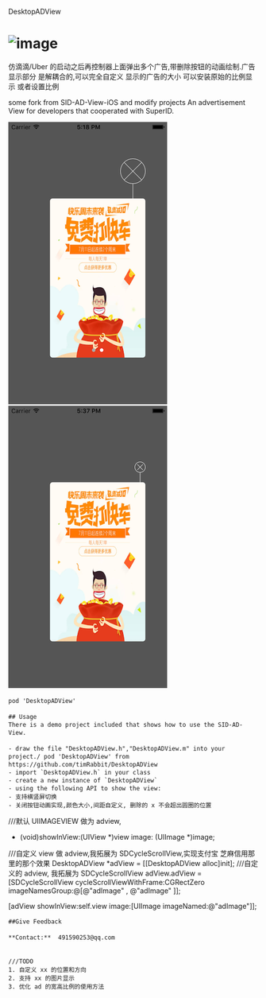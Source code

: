 DesktopADView

![image](https://camo.githubusercontent.com/3dc8a44a2c3f7ccd5418008d1295aae48466c141/68747470733a2f2f696d672e736869656c64732e696f2f62616467652f43617274686167652d636f6d70617469626c652d3442433531442e7376673f7374796c653d666c6174)
==============
仿滴滴/Uber 的启动之后再控制器上面弹出多个广告,带删除按钮的动画绘制.广告显示部分 是解耦合的,可以完全自定义
显示的广告的大小 可以安装原始的比例显示 或者设置比例

some fork from SID-AD-View-iOS and modify projects
An advertisement View for developers that cooperated with SuperID. 

![image](img/AD_Img.png)
![image](img/AD_Img2.png)

```
pod 'DesktopADView'

## Usage
There is a demo project included that shows how to use the SID-AD-View.

- draw the file "DesktopADView.h","DesktopADView.m" into your project./ pod 'DesktopADView' from https://github.com/timRabbit/DesktopADView
- import `DesktopADView.h` in your class
- create a new instance of `DesktopADView`
- using the following API to show the view:
- 支持横竖屏切换
- 关闭按钮动画实现,颜色大小,间距自定义, 删除的 x 不会超出圆圈的位置

```
///默认 UIIMAGEVIEW 做为 adview,
- (void)showInView:(UIView *)view image: (UIImage *)image;

///自定义 view 做 adview,我拓展为 SDCycleScrollView,实现支付宝 芝麻信用那里的那个效果
DesktopADView *adView = [[DesktopADView alloc]init];
///自定义的 adview, 我拓展为 SDCycleScrollView
adView.adView = [SDCycleScrollView cycleScrollViewWithFrame:CGRectZero imageNamesGroup:@[@"adImage" , @"adImage" ]];

[adView showInView:self.view  image:[UIImage imageNamed:@"adImage"]];
 
```
##Give Feedback

**Contact:**  491590253@qq.com


///TODO 
1. 自定义 xx 的位置和方向
2. 支持 xx 的图片显示
3. 优化 ad 的宽高比例的使用方法

